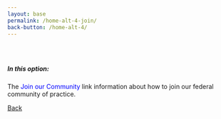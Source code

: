 ```yaml
---
layout: base
permalink: /home-alt-4-join/
back-button: /home-alt-4/
---
```

<div class="usa-grid" style="margin-bottom: 25em;">
<h5 style="padding-top: 3em;">In this option:</h5>
<p>The <span style="color: blue;">Join our Community</span> link information about how to join our federal community of practice.
</p>
<a class="usa-button" href="{{ page.back-button | prepend: site.baseurl }}">Back</a>
</div>